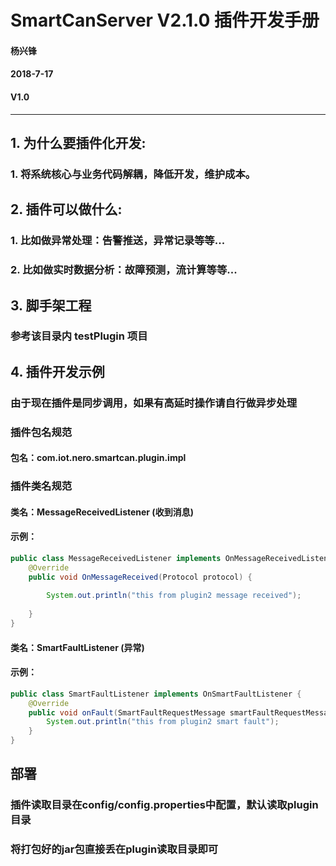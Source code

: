 # SmartCanServer V2.1.0 插件开发手册

#### 杨兴锋

#### 2018-7-17

#### V1.0

____



## 1. 为什么要插件化开发:

### 1. 将系统核心与业务代码解耦，降低开发，维护成本。

## 2. 插件可以做什么:
### 1. 比如做异常处理：告警推送，异常记录等等...
### 2. 比如做实时数据分析：故障预测，流计算等等...

## 3. 脚手架工程

### 参考该目录内 testPlugin 项目
## 4. 插件开发示例
### 由于现在插件是同步调用，如果有高延时操作请自行做异步处理
### 插件包名规范
#### 包名：com.iot.nero.smartcan.plugin.impl
### 插件类名规范
#### 类名：MessageReceivedListener   (收到消息)
#### 示例：
```java
public class MessageReceivedListener implements OnMessageReceivedListener {
    @Override
    public void OnMessageReceived(Protocol protocol) {
        
        System.out.println("this from plugin2 message received");
        
    }
}
```
#### 类名：SmartFaultListener        (异常)
#### 示例：

```java
public class SmartFaultListener implements OnSmartFaultListener {
    @Override
    public void onFault(SmartFaultRequestMessage smartFaultRequestMessage) {
        System.out.println("this from plugin2 smart fault");
    }
}
```

## 部署
### 插件读取目录在config/config.properties中配置，默认读取plugin目录

###  将打包好的jar包直接丢在plugin读取目录即可